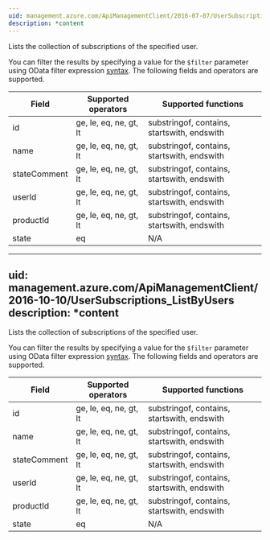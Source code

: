 ```yaml
---
uid: management.azure.com/ApiManagementClient/2016-07-07/UserSubscriptions_ListByUser
description: *content
---
```

Lists the collection of subscriptions of the specified user.

You can filter the results by specifying a value for the `$filter` parameter using OData filter expression [syntax](http://docs.oasis-open.org/odata/odata/v4.0/os/part2-url-conventions/odata-v4.0-os-part2-url-conventions.html#_Toc372793792). The following fields and operators are supported.

| Field | Supported operators    | Supported functions|
|-------|------------------------|---------------------------------------------|
| id           | ge, le, eq, ne, gt, lt | substringof, contains, startswith, endswith |
| name         | ge, le, eq, ne, gt, lt | substringof, contains, startswith, endswith |
| stateComment | ge, le, eq, ne, gt, lt | substringof, contains, startswith, endswith |
| userId       | ge, le, eq, ne, gt, lt | substringof, contains, startswith, endswith |
| productId    | ge, le, eq, ne, gt, lt | substringof, contains, startswith, endswith |
| state        | eq                     | N/A |

---
uid: management.azure.com/ApiManagementClient/2016-10-10/UserSubscriptions_ListByUsers
description: *content
---
Lists the collection of subscriptions of the specified user.

You can filter the results by specifying a value for the `$filter` parameter using OData filter expression [syntax](http://docs.oasis-open.org/odata/odata/v4.0/os/part2-url-conventions/odata-v4.0-os-part2-url-conventions.html#_Toc372793792). The following fields and operators are supported.

| Field | Supported operators    | Supported functions|
|-------|------------------------|---------------------------------------------|
| id           | ge, le, eq, ne, gt, lt | substringof, contains, startswith, endswith |
| name         | ge, le, eq, ne, gt, lt | substringof, contains, startswith, endswith |
| stateComment | ge, le, eq, ne, gt, lt | substringof, contains, startswith, endswith |
| userId       | ge, le, eq, ne, gt, lt | substringof, contains, startswith, endswith |
| productId    | ge, le, eq, ne, gt, lt | substringof, contains, startswith, endswith |
| state        | eq                     | N/A |